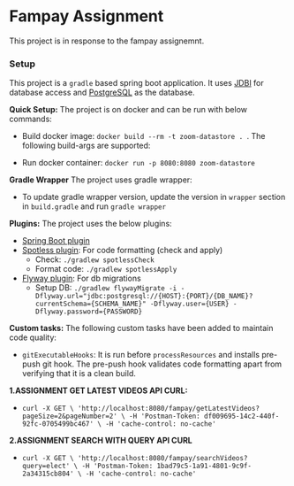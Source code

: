# Fampay Assignment

This project is in response to the fampay assignemnt.

### Setup

This project is a `gradle` based spring boot application. It uses [JDBI](http://jdbi.org/) for database access and [PostgreSQL](https://www.postgresql.org/) as the database.

**Quick Setup:** The project is on docker and can be run with below commands:

* Build docker image: `docker build --rm -t zoom-datastore . `. The following build-args are supported:
            
* Run docker container: `docker run -p 8080:8080 zoom-datastore` 

**Gradle Wrapper** The project uses gradle wrapper:

* To update gradle wrapper version, update the version in `wrapper` section in `build.gradle` and run `gradle wrapper`

**Plugins:** The project uses the below plugins:

* [Spring Boot plugin](https://docs.spring.io/spring-boot/docs/current/gradle-plugin/reference/html/)
* [Spotless plugin](https://github.com/diffplug/spotless/tree/master/plugin-gradle): For code formatting (check and apply)
    * Check: `./gradlew spotlessCheck`
    * Format code: `./gradlew spotlessApply`
* [Flyway plugin](https://flywaydb.org/documentation/gradle/): For db migrations
    * Setup DB: `./gradlew flywayMigrate -i -Dflyway.url="jdbc:postgresql://{HOST}:{PORT}/{DB_NAME}?currentSchema={SCHEMA_NAME}" -Dflyway.user={USER} -Dflyway.password={PASSWORD}`


**Custom tasks:** The following custom tasks have been added to maintain code quality:

* `gitExecutableHooks`: It is run before `processResources` and installs pre-push git hook. The pre-push hook validates code formatting apart from verifying that it is a clean build.




**1.ASSIGNMENT GET LATEST VIDEOS API CURL:**
* `curl -X GET \
     'http://localhost:8080/fampay/getLatestVideos?pageSize=2&pageNumber=2' \
     -H 'Postman-Token: df009695-14c2-440f-92fc-0705499bc467' \
     -H 'cache-control: no-cache'`
     
     
**2.ASSIGNMENT SEARCH WITH QUERY API CURL**
* `curl -X GET \
     'http://localhost:8080/fampay/searchVideos?query=elect' \
     -H 'Postman-Token: 1bad79c5-1a91-4801-9c9f-2a34315cb804' \
     -H 'cache-control: no-cache'`


